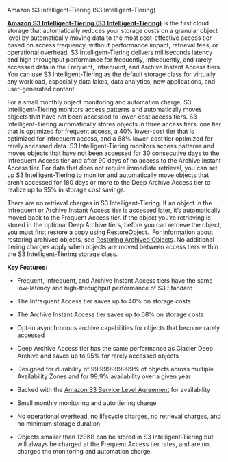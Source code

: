 Amazon S3 Intelligent-Tiering (S3 Intelligent-Tiering)

[**Amazon S3 Intelligent-Tiering (S3 Intelligent-Tiering)**](https://aws.amazon.com/s3/storage-classes/intelligent-tiering/) is the first cloud storage that automatically reduces your storage costs on a granular object level by automatically moving data to the most cost-effective access tier based on access frequency, without performance impact, retrieval fees, or operational overhead. S3 Intelligent-Tiering delivers milliseconds latency and high throughput performance for frequently, infrequently, and rarely accessed data in the Frequent, Infrequent, and Archive Instant Access tiers. You can use S3 Intelligent-Tiering as the default storage class for virtually any workload, especially data lakes, data analytics, new applications, and user-generated content.

For a small monthly object monitoring and automation charge, S3 Intelligent-Tiering monitors access patterns and automatically moves objects that have not been accessed to lower-cost access tiers. S3 Intelligent-Tiering automatically stores objects in three access tiers: one tier that is optimized for frequent access, a 40% lower-cost tier that is optimized for infrequent access, and a 68% lower-cost tier optimized for rarely accessed data. S3 Intelligent-Tiering monitors access patterns and moves objects that have not been accessed for 30 consecutive days to the Infrequent Access tier and after 90 days of no access to the Archive Instant Access tier. For data that does not require immediate retrieval, you can set up S3 Intelligent-Tiering to monitor and automatically move objects that aren’t accessed for 180 days or more to the Deep Archive Access tier to realize up to 95% in storage cost savings.

There are no retrieval charges in S3 Intelligent-Tiering. If an object in the Infrequent or Archive Instant Access tier is accessed later, it’s automatically moved back to the Frequent Access tier. If the object you’re retrieving is stored in the optional Deep Archive tiers, before you can retrieve the object, you must first restore a copy using RestoreObject.  For information about restoring archived objects, see [Restoring Archived Objects](https://docs.aws.amazon.com/AmazonS3/latest/userguide/restoring-objects.html). No additional tiering charges apply when objects are moved between access tiers within the S3 Intelligent-Tiering storage class.

**Key Features:**

- Frequent, Infrequent, and Archive Instant Access tiers have the same low-latency and high-throughput performance of S3 Standard  
    
- The Infrequent Access tier saves up to 40% on storage costs  
    
- The Archive Instant Access tier saves up to 68% on storage costs  
    
- Opt-in asynchronous archive capabilities for objects that become rarely accessed  
    
- Deep Archive Access tier has the same performance as Glacier Deep Archive and saves up to 95% for rarely accessed objects  
    
- Designed for durability of 99.999999999% of objects across multiple Availability Zones and for 99.9% availability over a given year
- Backed with the [Amazon S3 Service Level Agreement](https://aws.amazon.com/s3/sla/) for availability
- Small monthly monitoring and auto tiering charge
- No operational overhead, no lifecycle charges, no retrieval charges, and no minimum storage duration
- Objects smaller than 128KB can be stored in S3 Intelligent-Tiering but will always be charged at the Frequent Access tier rates, and are not charged the monitoring and automation charge.